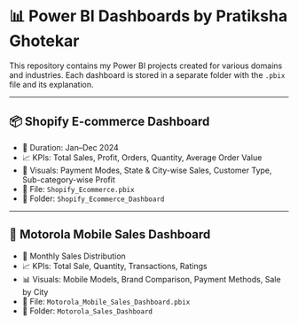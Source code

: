 # 📊 Power BI Dashboards by Pratiksha Ghotekar

This repository contains my Power BI projects created for various domains and industries. Each dashboard is stored in a separate folder with the `.pbix` file and its explanation.

---

## 📦 Shopify E-commerce Dashboard

- 📅 Duration: Jan–Dec 2024  
- 📈 KPIs: Total Sales, Profit, Orders, Quantity, Average Order Value  
- 🧾 Visuals: Payment Modes, State & City-wise Sales, Customer Type, Sub-category-wise Profit  
- 📁 File: `Shopify_Ecommerce.pbix`  
- 📂 Folder: `Shopify_Ecommerce_Dashboard`

---

## 📱 Motorola Mobile Sales Dashboard

- 📅 Monthly Sales Distribution  
- 📈 KPIs: Total Sale, Quantity, Transactions, Ratings  
- 📊 Visuals: Mobile Models, Brand Comparison, Payment Methods, Sale by City  
- 📁 File: `Motorola_Mobile_Sales_Dashboard.pbix`  
- 📂 Folder: `Motorola_Sales_Dashboard`
